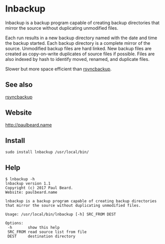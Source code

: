 # lnbackup

lnbackup is a backup program capable of creating backup directories that mirror the source without duplicating unmodified files.

Each run results in a new backup directory named with the date and time the backup started.
Each backup directory is a complete mirror of the source.
Unmodified backup files are hard linked.
New backup files are created as copy-on-write duplicates of source files if possible.
Files are also indexed by hash to identify moved, renamed, and duplicate files.

Slower but more space efficient than [rsyncbackup](../../../rsyncbackup).

## See also

[rsyncbackup](../../../rsyncbackup)

## Website

http://paulbeard.name

## Install

    sudo install lnbackup /usr/local/bin/

## Help

    $ lnbackup -h
    lnbackup version 1.1
    Copyright (c) 2017 Paul Beard.
    Website: paulbeard.name

    lnbackup is a backup program capable of creating backup directories that mirror the source without duplicating unmodified files.

    Usage: /usr/local/bin/lnbackup [-h] SRC_FROM DEST

    Options:
     -h       show this help
     SRC_FROM read source list from file
     DEST     destination directory
